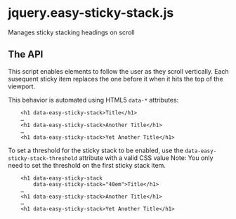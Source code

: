 jquery.easy-sticky-stack.js
===========================

Manages sticky stacking headings on scroll

The API
-------

This script enables elements to follow the user as they scroll vertically. Each susequent sticky item replaces the one before it when it hits the top of the viewport.

This behavior is automated using HTML5 `data-*` attributes:

		<h1 data-easy-sticky-stack>Title</h1>
		…
		<h1 data-easy-sticky-stack>Another Title</h1>
		…
		<h1 data-easy-sticky-stack>Yet Another Title</h1>

To set a threshold for the sticky stack to be enabled, use the `data-easy-sticky-stack-threshold` attribute with a valid CSS value Note: You only need to set the threshold on the first sticky stack item.

		<h1 data-easy-sticky-stack
			data-easy-sticky-stack="40em">Title</h1>
		…
		<h1 data-easy-sticky-stack>Another Title</h1>
		…
		<h1 data-easy-sticky-stack>Yet Another Title</h1>